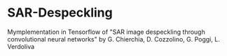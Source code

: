 # SAR-Despeckling
Mymplementation in Tensorflow of "SAR image despeckling through convolutional neural networks" by G. Chierchia, D. Cozzolino, G. Poggi, L. Verdoliva
